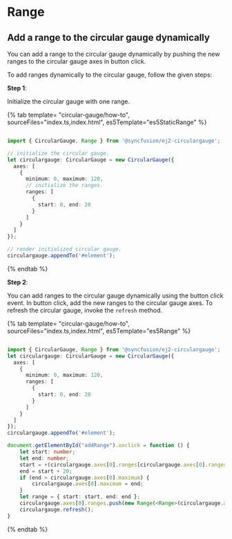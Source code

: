 # Range

## Add a range to the circular gauge dynamically

You can add a range to the circular gauge dynamically by pushing the new ranges to the circular gauge axes in button click.

To add ranges dynamically to the circular gauge, follow the given steps:

**Step 1**:

Initialize the circular gauge with one range.

{% tab template= "circular-gauge/how-to", sourceFiles="index.ts,index.html", es5Template="es5StaticRange" %}

```typescript

import { CircularGauge, Range } from '@syncfusion/ej2-circulargauge';

// initialize the circular gauge.
let circulargauge: CircularGauge = new CircularGauge({
  axes: [
    {
      minimum: 0, maximum: 120,
      // initialize the ranges.
      ranges: [
        {
          start: 0, end: 20
        }
      ]
    }
  ]
});

// render initialized circular gauge.
circulargauge.appendTo('#element');
```

{% endtab %}

**Step 2**:

You can add ranges to the circular gauge dynamically using the button click event. In button click, add
the new ranges to the circular gauge axes. To refresh the circular gauge, invoke the `refresh` method.

{% tab template= "circular-gauge/how-to", sourceFiles="index.ts,index.html", es5Template="es5Range" %}

```typescript

import { CircularGauge, Range } from '@syncfusion/ej2-circulargauge';
let circulargauge: CircularGauge = new CircularGauge({
  axes: [
    {
      minimum: 0, maximum: 120,
      ranges: [
        {
          start: 0, end: 20
        }
      ]
    }
  ]
});
circulargauge.appendTo('#element');

document.getElementById("addRange").onclick = function () {
    let start: number;
    let end: number;
    start = +(circulargauge.axes[0].ranges[circulargauge.axes[0].ranges.length - 1].start) + 20;
    end = start + 20;
    if (end > circulargauge.axes[0].maximum) {
        circulargauge.axes[0].maximum = end;
    }
    let range = { start: start, end: end };
    circulargauge.axes[0].ranges.push(new Range(<Range>(circulargauge.axes[0].ranges[0]), 'ranges', range));
    circulargauge.refresh();
}
```

{% endtab %}

